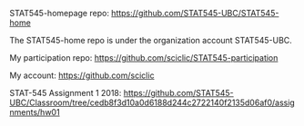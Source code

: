STAT545-homepage repo: https://github.com/STAT545-UBC/STAT545-home

The STAT545-home repo is under the organization account STAT545-UBC.

My participation repo: https://github.com/sciclic/STAT545-participation

My account: https://github.com/sciclic

STAT-545 Assignment 1 2018: https://github.com/STAT545-UBC/Classroom/tree/cedb8f3d10a0d6188d244c2722140f2135d06af0/assignments/hw01



